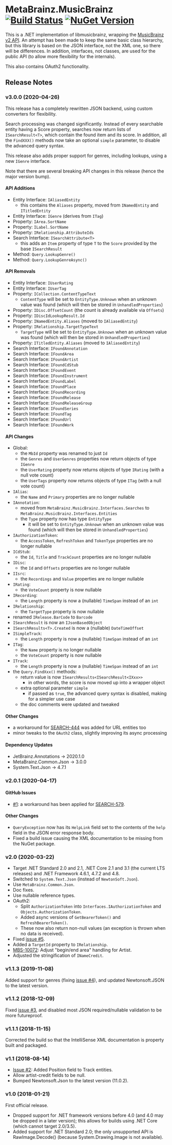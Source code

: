 # MetaBrainz.MusicBrainz [![Build Status](https://img.shields.io/appveyor/build/zastai/metabrainz-musicbrainz)](https://ci.appveyor.com/project/Zastai/metabrainz-musicbrainz) [![NuGet Version](https://img.shields.io/nuget/v/MetaBrainz.MusicBrainz)](https://www.nuget.org/packages/MetaBrainz.MusicBrainz)

This is a .NET implementation of libmusicbrainz, wrapping the
[MusicBrainz v2 API](https://musicbrainz.org/doc/Development/XML_Web_Service/Version_2).
An attempt has been made to keep the same basic class hierarchy, but this library is based on the JSON interface, not the XML one,
so there will be differences.
In addition, interfaces, not classes, are used for the public API (to allow more flexibility for the internals).

This also contains OAuth2 functionality.

## Release Notes

### v3.0.0 (2020-04-26)

This release has a completely rewritten JSON backend, using custom converters for flexibility.

Search processing was changed significantly. Instead of every searchable entity having a Score property, searches now return lists
of `ISearchResult<T>`, which contain the found item and its score. In addition, all the `FindXXX()` methods now take an optional
`simple` parameter, to disable the advanced query syntax.

This release also adds proper support for genres, including lookups, using a new `IGenre` interface.

Note that there are several breaking API changes in this release (hence the major version bump).

#### API Additions

- Entity Interface: `IAliasedEntity`
  - this contains the `Aliases` property, moved from `INamedEntity` and `ITitledEntity`
- Entity Interface: `IGenre` (derives from `ITag`)
- Property: `IArea.SortName`
- Property: `ILabel.SortName`
- Property: `IRelationship.AttributeIds`
- Search Interface: `ISearchAttribute<T>`
  - this adds an `Item` property of type `T` to the `Score` provided by the base `ISearchResult`
- Method: `Query.LookupGenre()`
- Method: `Query.LookupGenreAsync()`

#### API Removals

- Entity Interface: `IUserRating`
- Entity Interface: `IUserTag`
- Property: `ICollection.ContentTypeText`
  - `ContentType` will be set to `EntityType.Unknown` when an unknown value was found (which will then be stored in
    `UnhandledProperties`)
- Property: `IDisc.OffsetCount` (the count is already available via `Offsets`)
- Property: `IDiscIdLookupResult.Id`
- Property: `INamedEntity.Aliases` (moved to `IAliasedEntity`)
- Property: `IRelationship.TargetTypeText`
  - `TargetType` will be set to `EntityType.Unknown` when an unknown value was found (which will then be stored in
    `UnhandledProperties`)
- Property: `ITitledEntity.Aliases` (moved to `IAliasedEntity`)
- Search Interface: `IFoundAnnotation`
- Search Interface: `IFoundArea`
- Search Interface: `IFoundArtist`
- Search Interface: `IFoundCdStub`
- Search Interface: `IFoundEvent`
- Search Interface: `IFoundInstrument`
- Search Interface: `IFoundLabel`
- Search Interface: `IFoundPlace`
- Search Interface: `IFoundRecording`
- Search Interface: `IFoundRelease`
- Search Interface: `IFoundReleaseGroup`
- Search Interface: `IFoundSeries`
- Search Interface: `IFoundTag`
- Search Interface: `IFoundUrl`
- Search Interface: `IFoundWork`

#### API Changes

- Global:
  - the `MbId` property was renamed to just `Id`
  - the `Genres` and `UserGenres` properties now return objects of type `IGenre`
  - the `UserRating` property now returns objects of type `IRating` (with a null vote count)
  - the `UserTags` property now returns objects of type `ITag` (with a null vote count)
- `IAlias`:
  - the `Name` and `Primary` properties are no longer nullable
- `IAnnotation`:
  - moved from `MetaBrainz.MusicBrainz.Interfaces.Searches` to `MetaBrainz.MusicBrainz.Interfaces.Entities`
  - the `Type` property now has type `EntityType`
    - it will be set to `EntityType.Unknown` when an unknown value was found (which will then be stored in `UnhandledProperties`)
- `IAuthorizationToken`:
  - the `AccessToken`, `RefreshToken` and `TokenType` properties are no longer nullable
- `ICdStub`:
  - the `Id`, `Title` and `TrackCount` properties are no longer nullable
- `IDisc`:
  - the `Id` and `Offsets` properties are no longer nullable
- `IIsrc`:
  - the `Recordings` and `Value` properties are no longer nullable
- `IRating`:
  - the `VoteCount` property is now nullable
- `IRecording`:
  - the `Length` property is now a (nullable) `TimeSpan` instead of an `int`
- `IRelationship`:
  - the `TargetType` property is now nullable
- renamed `IRelease.BarCode` to `Barcode`
- `ISearchResult` is now an `IJsonBasedObject`
- `ISearchResults<T>.Created` is now a (nullable) `DateTimeOffset`
- `ISimpleTrack`:
  - the `Length` property is now a (nullable) `TimeSpan` instead of an `int`
- `ITag`:
  - the `Name` property is no longer nullable
  - the `VoteCount` property is now nullable
- `ITrack`:
  - the `Length` property is now a (nullable) `TimeSpan` instead of an `int`
- the `Query.FindXxx()` methods:
  - return value is now `ISearchResults<ISearchResult<IXxx>>`
    - in other words, the score is now moved up into a wrapper object
  - extra optional parameter `simple`
    - if passed as `true`, the advanced query syntax is disabled, making for a simpler use case
  - the doc comments were updated and tweaked

#### Other Changes

- a workaround for [SEARCH-444](https://tickets.metabrainz.org/browse/SEARCH-444) was added for URL entities too
- minor tweaks to the `OAuth2` class, slightly improving its async processing

#### Dependency Updates

- JetBrainz.Annotations → 2020.1.0
- MetaBrainz.Common.Json → 3.0.0
- System.Text.Json → 4.7.1


### v2.0.1 (2020-04-17)

#### GitHub Issues

- [#1](https://github.com/Zastai/MetaBrainz.MusicBrainz/issues/1): a workaround has been applied for
  [SEARCH-579](https://tickets.metabrainz.org/browse/SEARCH-579).

#### Other Changes

- `QueryException` now has its `HelpLink` field set to the contents of the `help` field in the JSON error response body.
- Fixed a build issue causing the XML documentation to be missing from the NuGet package.


### v2.0 (2020-03-22)

- Target .NET Standard 2.0 and 2.1, .NET Core 2.1 and 3.1 (the current LTS releases) and .NET Framework 4.6.1, 4.7.2 and 4.8.
- Switched to `System.Text.Json` (instead of `NewtonSoft.Json`).
- Use `MetaBrainz.Common.Json`.
- Doc fixes.
- Use nullable reference types.
- OAuth2:
  - Split `AuthorizationToken` into `Interfaces.IAuthorizationToken` and `Objects.AuthorizationToken`.
  - Added async versions of `GetBearerToken()` and `RefreshBearerToken()`.
  - These now also return non-null values (an exception is thrown when no data is received).
- Fixed [issue #5](https://github.com/Zastai/MusicBrainz/issues/5).
- Added a `TargetId` property to `IRelationship`.
- [MBS-10072](https://tickets.metabrainz.org/browse/MBS-10072): Adjust "begin/end area" handling for Artist.
- Adjusted the stringification of `INameCredit`.

### v1.1.3 (2019-11-08)

Added support for genres (fixing [issue #4](https://github.com/Zastai/MusicBrainz/issues/4)), and updated Newtonsoft.JSON to the
latest version.

### v1.1.2 (2018-12-09)

Fixed [issue #3](https://github.com/Zastai/MusicBrainz/issues/3), and disabled most JSON required/nullable validation to be more
futureproof.

### v1.1.1 (2018-11-15)

Corrected the build so that the IntelliSense XML documentation is property built and packaged.

### v1.1 (2018-08-14)

- [Issue #2](https://github.com/Zastai/MusicBrainz/issues/2): Added Position field to Track entities.
- Allow artist-credit fields to be null.
- Bumped Newtonsoft.Json to the latest version (11.0.2).

### v1.0 (2018-01-21)

First official release.

- Dropped support for .NET framework versions before 4.0 (and 4.0 may be dropped in a later version); this allows for builds using
  .NET Core (which cannot target 2.0/3.5).
- Added support for .NET Standard 2.0; the only unsupported API is RawImage.Decode() (because System.Drawing.Image is not
  available).
